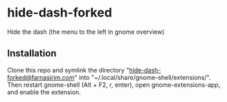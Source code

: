 # hide-dash-forked

Hide the dash (the menu to the left in gnome overview)

## Installation

Clone this repo and symlink the directory "hide-dash-forked@farnasirim.com"
into "~/.local/share/gnome-shell/extensions/".
Then restart gnome-shell (Alt + F2, r, enter), open gnome-extensions-app, and
enable the extension.
